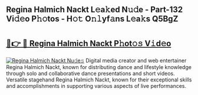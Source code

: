 ## Regina Halmich Nackt L𝚎a𝚔ed N𝚞𝚍e - Part-132 Vi𝚍𝚎o P𝚑𝚘tos - H𝚘𝚝 O𝚗𝚕yf𝚊ns L𝚎a𝚔s Q5BgZ

# <h2><a href="http://kf7b44.oniu.top/?m=Regina+Halmich+Nackt">🔗👉 🔴 Regina Halmich Nackt P𝚑ot𝚘𝚜 V𝚒d𝚎o</a></h2>

[![Regina Halmich Nackt Nu𝚍e𝚜](https://i.imgur.com/0qMVB7G.gif)](http://kf7b44.oniu.top/?m=Regina+Halmich+Nackt)
Digital media creator and web entertainer Regina Halmich Nackt, known for distributing dance and lifestyle knowledge through solo and collaborative dance presentations and short videos. Versatile stagehand Regina Halmich Nackt, known for their exceptional skills and accomplishments in supporting various aspects of live performances.  
